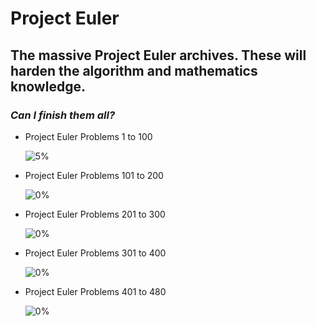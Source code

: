 # Project Euler

## The massive Project Euler archives. These will harden the algorithm and mathematics knowledge.

### _Can I finish them all?_

- Project Euler Problems 1 to 100

  ![5%](https://progress-bar.dev/5/?title=Done)

- Project Euler Problems 101 to 200

  ![0%](https://progress-bar.dev/0/?title=Done)

- Project Euler Problems 201 to 300

  ![0%](https://progress-bar.dev/0/?title=Done)

- Project Euler Problems 301 to 400

  ![0%](https://progress-bar.dev/0/?title=Done)

- Project Euler Problems 401 to 480

  ![0%](https://progress-bar.dev/0/?title=Done)
